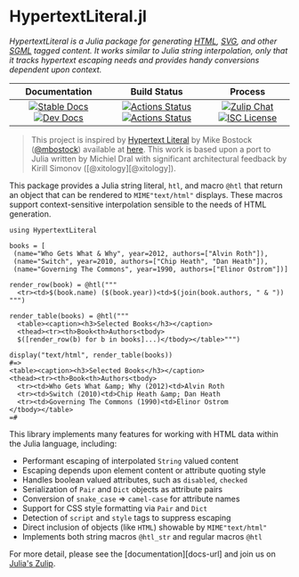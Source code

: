 # HypertextLiteral.jl

*HypertextLiteral is a Julia package for generating [HTML][html],
[SVG][svg], and other [SGML][sgml] tagged content. It works similar to
Julia string interpolation, only that it tracks hypertext escaping needs
and provides handy conversions dependent upon context.*

**Documentation** | **Build Status** | **Process**
:---: | :---: | :---:
[![Stable Docs][docs-stable-img]][docs-stable-url] [![Dev Docs][docs-dev-img]][docs-dev-url] | [![Actions Status][release-img]][release-url] [![Actions Status][nightly-img]][nightly-url] | [![Zulip Chat][chat-img]][chat-url] [![ISC License][license-img]][license-url]

> This project is inspired by [Hypertext Literal][htl] by Mike Bostock
> ([@mbostock][@mbostock]) available at [here][observablehq]. This work
> is based upon a port to Julia written by Michiel Dral with significant
> architectural feedback by Kirill Simonov ([@xitology][@xitology]).

This package provides a Julia string literal, `htl`, and macro `@htl`
that return an object that can be rendered to `MIME"text/html"`
displays. These macros support context-sensitive interpolation sensible
to the needs of HTML generation.

    using HypertextLiteral

    books = [
     (name="Who Gets What & Why", year=2012, authors=["Alvin Roth"]),
     (name="Switch", year=2010, authors=["Chip Heath", "Dan Heath"]),
     (name="Governing The Commons", year=1990, authors=["Elinor Ostrom"])]

    render_row(book) = @htl("""
      <tr><td>$(book.name) ($(book.year))<td>$(join(book.authors, " & "))
    """)

    render_table(books) = @htl("""
      <table><caption><h3>Selected Books</h3></caption>
      <thead><tr><th>Book<th>Authors<tbody>
      $([render_row(b) for b in books]...)</tbody></table>""")

    display("text/html", render_table(books))
    #=>
    <table><caption><h3>Selected Books</h3></caption>
    <thead><tr><th>Book<th>Authors<tbody>
      <tr><td>Who Gets What &amp; Why (2012)<td>Alvin Roth
      <tr><td>Switch (2010)<td>Chip Heath &amp; Dan Heath
      <tr><td>Governing The Commons (1990)<td>Elinor Ostrom
    </tbody></table>
    =#

This library implements many features for working with HTML data within
the Julia language, including:

* Performant escaping of interpolated `String` valued content
* Escaping depends upon element content or attribute quoting style
* Handles boolean valued attributes, such as `disabled`, `checked`
* Serialization of `Pair` and `Dict` objects as attribute pairs
* Conversion of `snake_case` => `camel-case` for attribute names
* Support for CSS style formatting via `Pair` and `Dict`
* Detection of `script` and `style` tags to suppress escaping
* Direct inclusion of objects (like `HTML`) showable by `MIME"text/html"`
* Implements both string macros `@htl_str` and regular macros `@htl`

For more detail, please see the [documentation][docs-url] and join us on
[Julia's Zulip][chat-url].

[htl]: https://github.com/observablehq/htl
[@mbostock]: https://github.com/mbostock
[@mattt]: https://github.com/mattt
[names]: https://github.com/NSHipster/HypertextLiteral
[observablehq]: https://observablehq.com/@observablehq/htl
[xml entities]: https://en.wikipedia.org/wiki/List_of_XML_and_HTML_character_entity_references
[named character references]: https://html.spec.whatwg.org/multipage/named-characters.html#named-character-references
[xml]: https://en.wikipedia.org/wiki/XML
[sgml]: https://en.wikipedia.org/wiki/Standard_Generalized_Markup_Language
[svg]: https://en.wikipedia.org/wiki/Scalable_Vector_Graphics
[html]: https://en.wikipedia.org/wiki/HTML

[support-img]: https://img.shields.io/github/issues/clarkevans/HypertextLiteral.jl.svg
[support-url]: https://github.com/clarkevans/HypertextLiteral.jl/issues
[docs-dev-img]: https://github.com/clarkevans/HypertextLiteral.jl/workflows/docs-dev/badge.svg
[docs-dev-url]: https://clarkevans.github.com/HypertextLiteral.jl/dev/
[docs-stable-img]: https://github.com/clarkevans/HypertextLiteral.jl/workflows/docs-stable/badge.svg
[docs-stable-url]: https://clarkevans.github.com/HypertextLiteral.jl/stable/
[nightly-img]: https://github.com/clarkevans/HypertextLiteral.jl/workflows/nightly-ci/badge.svg
[nightly-url]: https://github.com/clarkevans/HypertextLiteral.jl/actions?query=workflow%3Anightly-ci
[release-img]: https://github.com/clarkevans/HypertextLiteral.jl/workflows/release-ci/badge.svg
[release-url]: https://github.com/clarkevans/HypertextLiteral.jl/actions?query=workflow%3Arelease-ci
[chat-img]: https://img.shields.io/badge/chat-julia--zulip-blue
[chat-url]: https://julialang.zulipchat.com/#narrow/stream/267585-HypertextLiteral.2Ejl
[license-img]: https://img.shields.io/badge/license-ISC-brightgreen.svg
[license-url]: https://raw.githubusercontent.com/clarkevans/HypertextLiteral.jl/master/LICENSE.md
